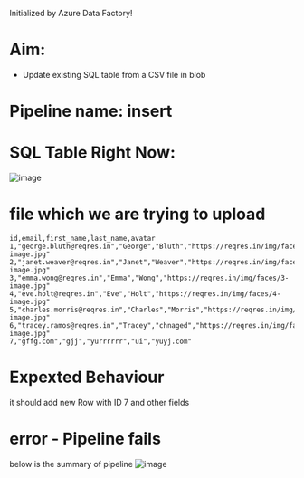 Initialized by Azure Data Factory!

# Aim: 
- Update existing SQL table from  a CSV file in blob

# Pipeline name: insert

# SQL Table Right Now: 
![image](https://github.com/Trainer-AJ/adf-pipelines/assets/90054101/2c8edb69-9cc3-43fe-8803-b6ed8087623f)

# file which we are trying to upload
```csv
id,email,first_name,last_name,avatar
1,"george.bluth@reqres.in","George","Bluth","https://reqres.in/img/faces/1-image.jpg"
2,"janet.weaver@reqres.in","Janet","Weaver","https://reqres.in/img/faces/2-image.jpg"
3,"emma.wong@reqres.in","Emma","Wong","https://reqres.in/img/faces/3-image.jpg"
4,"eve.holt@reqres.in","Eve","Holt","https://reqres.in/img/faces/4-image.jpg"
5,"charles.morris@reqres.in","Charles","Morris","https://reqres.in/img/faces/5-image.jpg"
6,"tracey.ramos@reqres.in","Tracey","chnaged","https://reqres.in/img/faces/6-image.jpg"
7,"gffg.com","gjj","yurrrrrr","ui","yuyj.com"
```
# Expexted Behaviour
it should add new Row with ID 7 and other fields 

# error - Pipeline fails 
below is the summary of pipeline 
![image](https://github.com/Trainer-AJ/adf-pipelines/assets/90054101/ad66c426-0f30-4a6f-84d8-dba94709f5cf)
